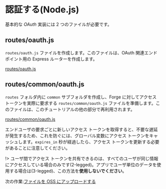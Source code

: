 # 認証する(Node.js)

基本的な *OAuth* 実装には 2 つのファイルが必要です。

## routes/oauth.js

`routes/oauth.js` ファイルを作成します。このファイルは、OAuth 関連エンドポイント用の Express ルーターを作成します。

[routes/oauth.js](_snippets/viewmodels/node/routes/oauth.js ':include :type=code javascript')

## routes/common/oauth.js

`routes` フォルダ内に `common` サブフォルダを作成し、Forge に対してアクセス トークンを実際に要求する `routes/common/oauth.js` ファイルを準備します。このファイルは、このチュートリアルの他の部分で再利用されます。

[routes/common/oauth.js](_snippets/viewmodels/node/routes/common/oauth.js ':include :type=code javascript')

エンドユーザの要求ごとに新しいアクセス トークンを取得すると、不要な遅延が発生するため、これを防ぐには、グローバル変数にアクセス トークンをキャッシュします。`expires_in` 秒が経過したら、アクセス トークンを更新する必要があることに注意してください。

!> ユーザ間でアクセス トークンを共有できるのは、すべてのユーザが同じ情報にアクセスしている場合のみです(2-legged)。アプリでユーザ単位のデータを使用する場合は(3-legged)、この方法を**使用しないでください**。

次の作業:[ファイルを OSS にアップロードする](/datamanagement/oss/)